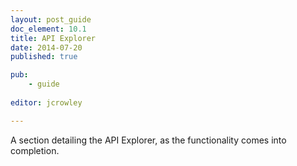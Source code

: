 ```yaml
---
layout: post_guide
doc_element: 10.1
title: API Explorer
date: 2014-07-20
published: true

pub: 
	- guide
	
editor: jcrowley

---
```


A section detailing the API Explorer, as the functionality comes into completion.

